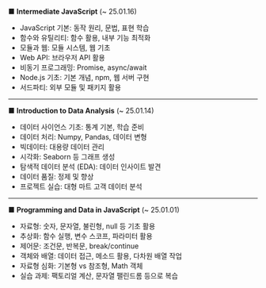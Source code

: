 ■ **Intermediate JavaScript** (~ 25.01.16)  
- JavaScript 기본: 동작 원리, 문법, 표현 학습
- 함수와 유틸리티: 함수 활용, 내부 기능 최적화
- 모듈과 웹: 모듈 시스템, 웹 기초
- Web API: 브라우저 API 활용
- 비동기 프로그래밍: Promise, async/await
- Node.js 기초: 기본 개념, npm, 웹 서버 구현
- 서드파티: 외부 모듈 및 패키지 활용
  
---

■ **Introduction to Data Analysis** (~ 25.01.14)  
- 데이터 사이언스 기초: 통계 기본, 학습 준비
- 데이터 처리: Numpy, Pandas, 데이터 변형
- 빅데이터: 대용량 데이터 관리
- 시각화: Seaborn 등 그래프 생성
- 탐색적 데이터 분석 (EDA): 데이터 인사이트 발견
- 데이터 품질: 정제 및 향상
- 프로젝트 실습: 대형 마트 고객 데이터 분석

---

■ **Programming and Data in JavaScript** (~ 25.01.01)  
- 자료형: 숫자, 문자열, 불린형, null 등 기초 활용
- 추상화: 함수 실행, 변수 스코프, 파라미터 활용
- 제어문: 조건문, 반복문, break/continue
- 객체와 배열: 데이터 접근, 메소드 활용, 다차원 배열 작업
- 자료형 심화: 기본형 vs 참조형, Math 객체
- 실습 과제: 팩토리얼 계산, 문자열 팰린드롬 등으로 복습  
